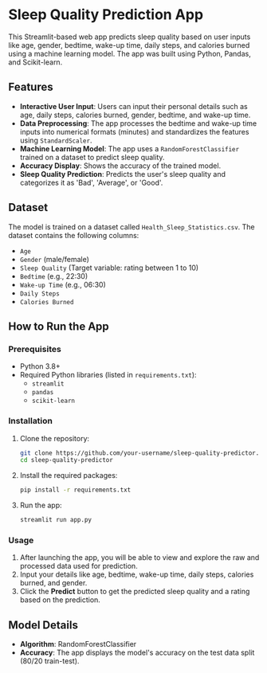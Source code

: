 # Sleep Quality Prediction App

This Streamlit-based web app predicts sleep quality based on user inputs like age, gender, bedtime, wake-up time, daily steps, and calories burned using a machine learning model. The app was built using Python, Pandas, and Scikit-learn.

## Features

- **Interactive User Input**: Users can input their personal details such as age, daily steps, calories burned, gender, bedtime, and wake-up time.
- **Data Preprocessing**: The app processes the bedtime and wake-up time inputs into numerical formats (minutes) and standardizes the features using `StandardScaler`.
- **Machine Learning Model**: The app uses a `RandomForestClassifier` trained on a dataset to predict sleep quality.
- **Accuracy Display**: Shows the accuracy of the trained model.
- **Sleep Quality Prediction**: Predicts the user's sleep quality and categorizes it as 'Bad', 'Average', or 'Good'.

## Dataset

The model is trained on a dataset called `Health_Sleep_Statistics.csv`. The dataset contains the following columns:
- `Age`
- `Gender` (male/female)
- `Sleep Quality` (Target variable: rating between 1 to 10)
- `Bedtime` (e.g., 22:30)
- `Wake-up Time` (e.g., 06:30)
- `Daily Steps`
- `Calories Burned`

## How to Run the App

### Prerequisites

- Python 3.8+
- Required Python libraries (listed in `requirements.txt`):
  - `streamlit`
  - `pandas`
  - `scikit-learn`

### Installation

1. Clone the repository:
    ```bash
    git clone https://github.com/your-username/sleep-quality-predictor.git
    cd sleep-quality-predictor
    ```

2. Install the required packages:
    ```bash
    pip install -r requirements.txt
    ```

3. Run the app:
    ```bash
    streamlit run app.py
    ```

### Usage

1. After launching the app, you will be able to view and explore the raw and processed data used for prediction.
2. Input your details like age, bedtime, wake-up time, daily steps, calories burned, and gender.
3. Click the **Predict** button to get the predicted sleep quality and a rating based on the prediction.

## Model Details

- **Algorithm**: RandomForestClassifier
- **Accuracy**: The app displays the model's accuracy on the test data split (80/20 train-test).


